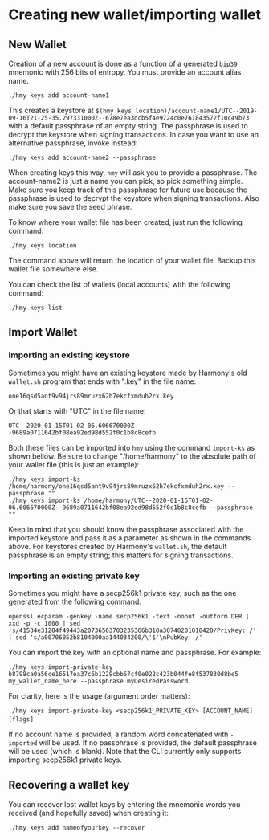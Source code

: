 # Creating new wallet/importing wallet

## New Wallet

Creation of a new account is done as a function of a generated `bip39` mnemonic with 256 bits of entropy. You must provide an account alias name.

```text
./hmy keys add account-name1
```

This creates a keystore at `$(hmy keys location)/account-name1/UTC--2019-09-16T21-25-35.297331000Z--678e7ea3dcb5f4e9724c0e761843572f10c49b73` with a default passphrase of an empty string. The passphrase is used to decrypt the keystore when signing transactions. In case you want to use an alternative passphrase, invoke instead:

```text
./hmy keys add account-name2 --passphrase
```

When creating keys this way, `hmy` will ask you to provide a passphrase.‌ The account-name2 is just a name you can pick, so pick something simple.  
Make sure you keep track of this passphrase for future use because the passphrase is used to decrypt the keystore when signing transactions. Also make sure you save the seed phrase.

To know where your wallet file has been created, just run the following command:

```text
./hmy keys location
```

The command above will return the location of your wallet file. Backup this wallet file somewhere else.‌

You can check the list of wallets \(local accounts\) with the following command:

```text
./hmy keys list
```

## Import Wallet

### Importing an existing keystore <a id="importing-an-existing-keystore"></a>

‌Sometimes you might have an existing keystore made by Harmony's old `wallet.sh` program that ends with ".key" in the file name:

 `one16qsd5ant9v94jrs89mruzx62h7ekcfxmduh2rx.key` 

Or that starts with "UTC" in the file name:

`UTC--2020-01-15T01-02-06.606670000Z--9689a0711642bf08ea92ed98d552f0c1b8c8cefb`

Both these files can be imported into `hmy` using the command `import-ks` as shown bellow. Be sure to change "/home/harmony" to the absolute path of your wallet file \(this is just an example\):

```text
./hmy keys import-ks /home/harmony/one16qsd5ant9v94jrs89mruzx62h7ekcfxmduh2rx.key --passphrase ""
./hmy keys import-ks /home/harmony/UTC--2020-01-15T01-02-06.606670000Z--9689a0711642bf08ea92ed98d552f0c1b8c8cefb --passphrase ""
```

‌Keep in mind that you should know the passphrase associated with the imported keystore and pass it as a parameter as shown in the commands above. For keystores created by Harmony's `wallet.sh`, the default passphrase is an empty string; this matters for signing transactions.‌

### Importing an existing private key <a id="importing-an-existing-private-key"></a>

Sometimes you might have a secp256k1 private key, such as the one generated from the following command:

```text
openssl ecparam -genkey -name secp256k1 -text -noout -outform DER | xxd -p -c 1000 | sed 's/41534e31204f49443a20736563703235366b310a30740201010420/PrivKey: /' | sed 's/a00706052b8104000aa144034200/\'$'\nPubKey: /'
```

You can import the key with an optional name and passphrase. For example:

```text
./hmy keys import-private-key b8798ca0a56ce16517ea37c6b1229cbb67cf0e022c423b044fe8f537830d8be5 my_wallet_name_here --passphrase myDesiredPassword
```

For clarity, here is the usage \(argument order matters\): 

`./hmy keys import-private-key <secp256k1_PRIVATE_KEY> [ACCOUNT_NAME] [flags]`‌

If no account name is provided, a random word concatenated with `-imported` will be used. If no passphrase is provided, the default passphrase will be used \(which is blank\). Note that the CLI currently only supports importing secp256k1 private keys.

## Recovering a wallet key

You can recover lost wallet keys by entering the mnemonic words you received \(and hopefully saved\) when creating it:

```text
./hmy keys add nameofyourkey --recover
```

